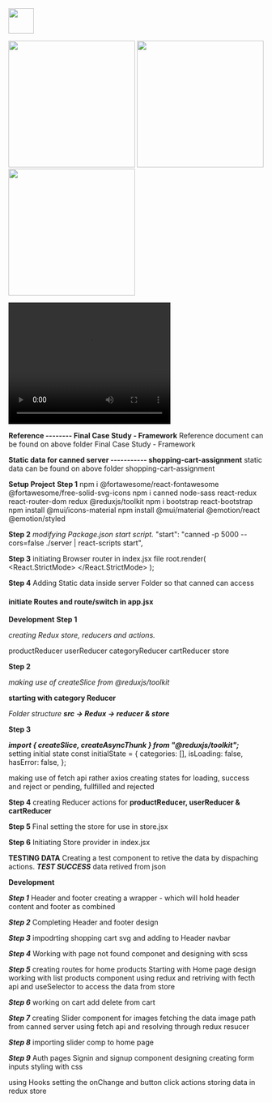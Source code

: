 <img src="https://user-images.githubusercontent.com/56837281/168781306-ba3ebe19-c11e-469f-b8d4-0208cdafdf56.png" height="50">
<p float="left">
 <img src="https://user-images.githubusercontent.com/56837281/168780586-27931e9e-d2ca-4cf3-b709-efd6c633dfd5.jpg" height="250">
 <img src="https://user-images.githubusercontent.com/56837281/168780731-a5934f71-a336-42d8-b290-73608b69c56e.jpg" height="250">
 <img src="https://user-images.githubusercontent.com/56837281/168780471-257e2a90-2460-4b42-8cb3-6a61d3276cc5.jpg" height="250">
</p>
<video width="320" height="240" controls>
  <source src="./demo.mp4" type="video/mp4">
</video>


**Reference -------- Final Case Study - Framework**
Reference document can be found on above folder Final Case Study - Framework

**Static data for canned server ----------- shopping-cart-assignment**
static data can be found on above folder shopping-cart-assignment

**Setup Project**
**Step 1**
npm i @fortawesome/react-fontawesome @fortawesome/free-solid-svg-icons
npm i canned node-sass react-redux react-router-dom redux @reduxjs/toolkit
npm i bootstrap react-bootstrap
npm install @mui/icons-material
npm install @mui/material @emotion/react @emotion/styled

**Step 2**
_modifying Package.json start script._
"start": "canned -p 5000 --cors=false ./server | react-scripts start",

**Step 3**
initiating Browser router in index.jsx file
root.render(
<React.StrictMode>
<BrowserRouter>
<App />
</BrowserRouter>
</React.StrictMode>
);

**Step 4**
Adding Static data inside server Folder so that canned can access

#### initiate Routes and route/switch in app.jsx

**Development**
**Step 1**

_creating Redux store, reducers and actions._

productReducer
userReducer
categoryReducer
cartReducer
store

**Step 2**

_making use of createSlice from @reduxjs/toolkit_

**starting with category Reducer**

_Folder structure_
**_src -> Redux -> reducer & store_**

**Step 3**

**_import { createSlice, createAsyncThunk } from "@reduxjs/toolkit";_**
setting initial state
const initialState = {
categories: [],
isLoading: false,
hasError: false,
};

making use of fetch api rather axios
creating states for loading, success and reject or pending, fullfilled and rejected

**Step 4**
creating Reducer actions for
**productReducer, userReducer & cartReducer**

**Step 5**
Final setting the store for use in store.jsx

**Step 6**
Initiating Store provider in index.jsx

**TESTING DATA**
Creating a test component to retive the data by dispaching actions.
**_TEST SUCCESS_**
data retived from json

**Development**

**_Step 1_**
Header and footer
creating a wrapper - which will hold header content and footer as combined

**_Step 2_**
Completing Header and footer design

**_Step 3_**
impodrting shopping cart svg and adding to Header navbar

**_Step 4_**
Working with page not found componet and designing with scss

**_Step 5_**
creating routes for home products
Starting with Home page design
working with list products component using redux and retriving with fecth api and useSelector to access the data from store

**_Step 6_**
working on cart add delete from cart

**_Step 7_**
creating Slider component for images
fetching the data image path from canned server using fetch api and resolving through redux resucer

**_Step 8_**
importing slider comp to home page

**_Step 9_**
Auth pages
Signin and signup component
designing
creating form inputs
styling with css

using Hooks setting the onChange and button click actions
storing data in redux store
